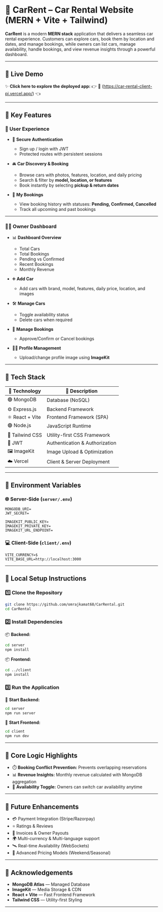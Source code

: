 # 🚗 CarRent – Car Rental Website (MERN + Vite + Tailwind)

**CarRent** is a modern **MERN stack** application that delivers a seamless car rental experience. Customers can explore cars, book them by location and dates, and manage bookings, while owners can list cars, manage availability, handle bookings, and view revenue insights through a powerful dashboard.

---

## 🚀 **Live Demo**

✨ **Click here to explore the deployed app:**
👉 🔗 (https://car-rental-client-pi.vercel.app/) 👈

---

## 🚀 Key Features

### 👤 User Experience

* 🔐 **Secure Authentication**

  * Sign up / login with JWT
  * Protected routes with persistent sessions

* 🚘 **Car Discovery & Booking**

  * Browse cars with photos, features, location, and daily pricing
  * Search & filter by **model, location, or features**
  * Book instantly by selecting **pickup & return dates**

* 📒 **My Bookings**

  * View booking history with statuses: **Pending, Confirmed, Cancelled**
  * Track all upcoming and past bookings

---

### 🧑‍💼 Owner Dashboard

* 📊 **Dashboard Overview**

  * Total Cars
  * Total Bookings
  * Pending vs Confirmed
  * Recent Bookings
  * Monthly Revenue

* ➕ **Add Car**

  * Add cars with brand, model, features, daily price, location, and images

* 🛠️ **Manage Cars**

  * Toggle availability status
  * Delete cars when required

* 📑 **Manage Bookings**

  * Approve/Confirm or Cancel bookings

* 🧑‍🎨 **Profile Management**

  * Upload/change profile image using **ImageKit**

---

## 🧪 Tech Stack

| 🧰 Technology   | 📝 Description                 |
| --------------- | ------------------------------ |
| 🟢 MongoDB      | Database (NoSQL)               |
| ⚙️ Express.js   | Backend Framework              |
| ⚛️ React + Vite | Frontend Framework (SPA)       |
| 🟣 Node.js      | JavaScript Runtime             |
| 🎨 Tailwind CSS | Utility-first CSS Framework    |
| 🔐 JWT          | Authentication & Authorization |
| 🖼️ ImageKit    | Image Upload & Optimization    |
| ☁️ Vercel       | Client & Server Deployment              |

---

## 🔐 Environment Variables

### 🌐 Server-Side (`server/.env`)

```
MONGODB_URI=
JWT_SECRET=

IMAGEKIT_PUBLIC_KEY=
IMAGEKIT_PRIVATE_KEY=
IMAGEKIT_URL_ENDPOINT=
```

### 💻 Client-Side (`client/.env`)

```
VITE_CURRENCY=$
VITE_BASE_URL=http://localhost:3000
```

---

## 🧾 Local Setup Instructions

### 1️⃣ Clone the Repository

```bash
git clone https://github.com/omrajkamat68/CarRental.git
cd CarRental
```

### 2️⃣ Install Dependencies

📦 **Backend:**

```bash
cd server
npm install
```

📦 **Frontend:**

```bash
cd ../client
npm install
```

### 3️⃣ Run the Application

🚀 **Start Backend:**

```bash
cd server
npm run server
```

🚀 **Start Frontend:**

```bash
cd client
npm run dev
```
---

## 🧠 Core Logic Highlights

* ⏱️ **Booking Conflict Prevention:** Prevents overlapping reservations
* 📊 **Revenue Insights:** Monthly revenue calculated with MongoDB aggregation
* 🚦 **Availability Toggle:** Owners can switch car availability anytime

---

## 🌟 Future Enhancements

* 💳 Payment Integration (Stripe/Razorpay)
* ⭐ Ratings & Reviews
* 🧾 Invoices & Owner Payouts
* 🌍 Multi-currency & Multi-language support
* 🛰️ Real-time Availability (WebSockets)
* 🧠 Advanced Pricing Models (Weekend/Seasonal)

---

## 🙌 Acknowledgements

* **MongoDB Atlas** — Managed Database
* **ImageKit** — Media Storage & CDN
* **React + Vite** — Fast Frontend Framework
* **Tailwind CSS** — Utility-first Styling

---
